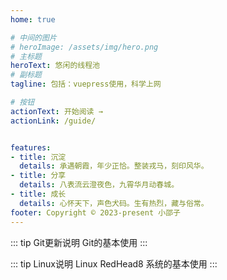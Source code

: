 ```yaml
---
home: true

# 中间的图片
# heroImage: /assets/img/hero.png
# 主标题
heroText: 悠闲的线程池
# 副标题
tagline: 包括：vuepress使用，科学上网

# 按钮
actionText: 开始阅读 →
actionLink: /guide/


features:
- title: 沉淀
  details: 承遇朝霞，年少正恰。整装戎马，刻印风华。
- title: 分享
  details: 八表流云澄夜色，九霄华月动春城。
- title: 成长
  details: 心怀天下，声色犬码。生有热烈，藏与俗常。
footer: Copyright © 2023-present 小邵子
---
```


::: tip Git更新说明
Git的基本使用
::: 

::: tip Linux说明
Linux RedHead8 系统的基本使用
::: 